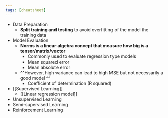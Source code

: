 ```yaml
---
tags: [cheatsheet]
---
```

- Data Preparation
    - **Split training and testing** to avoid overfitting of the model the training data
- Model Evaluation
    - **Norms is a linear algebra concept that measure how big is a tensor/matrix/vector**
        - Commonly used to evaluate regression type models
        - Mean squared error
        - Mean absolute error
    - ^^However, high variance can lead to high MSE but not necessarily a good model ^^
        - Coefficient of determination (R squared)
- [[Supervised Learning]]
    - [[Linear regression model]]
- Unsupervised Learning
- Semi-supervised Learning
- Reinforcement Learning
